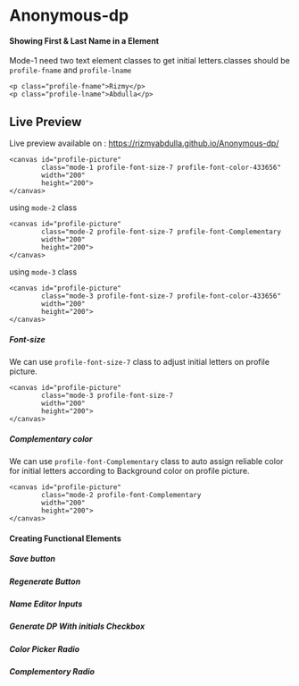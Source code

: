 # Anonymous-dp

#### <span id="showFName"> Showing First & Last Name in a Element</span>

Mode-1 need two text element classes to get initial letters.classes should be `profile-fname` and `profile-lname`

```
<p class="profile-fname">Rizmy</p>
<p class="profile-lname">Abdulla</p>
```

## Live Preview

Live preview available on : https://rizmyabdulla.github.io/Anonymous-dp/

```
<canvas id="profile-picture"
        class="mode-1 profile-font-size-7 profile-font-color-433656"
        width="200"
        height="200">
</canvas>
```

using `mode-2` class

```
<canvas id="profile-picture"
        class="mode-2 profile-font-size-7 profile-font-Complementary
        width="200"
        height="200">
</canvas>
```

using `mode-3` class

```
<canvas id="profile-picture"
        class="mode-3 profile-font-size-7 profile-font-color-433656"
        width="200"
        height="200">
</canvas>
```

##### <span id="canvas-font-size">Font-size</span>

We can use `profile-font-size-7` class to adjust initial letters on profile picture.

```
<canvas id="profile-picture"
        class="mode-3 profile-font-size-7
        width="200"
        height="200">
</canvas>
```

##### <span id="canvas-complementary">Complementary color</span>

We can use `profile-font-Complementary` class to auto assign reliable color for initial letters according to Background color on profile picture.

```
<canvas id="profile-picture"
        class="mode-2 profile-font-Complementary
        width="200"
        height="200">
</canvas>
```

#### <span id="functional">Creating Functional Elements</span>

##### <span id="save-btn">Save button</span>

##### <span id="regenerate-btn">Regenerate Button</span>

##### <span id="Name-Edit">Name Editor Inputs</span>

##### <span id="initial-checkbox">Generate DP With initials Checkbox</span>

##### <span id="cp-radio">Color Picker Radio</span>

##### <span id="complementory-radio">Complementory Radio</span>
